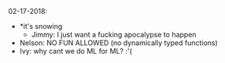 02-17-2018:
- *it's snowing
  - Jimmy: I just want a fucking apocalypse to happen
- Nelson: NO FUN ALLOWED (no dynamically typed functions)
- Ivy: why cant we do ML for ML? :'(

